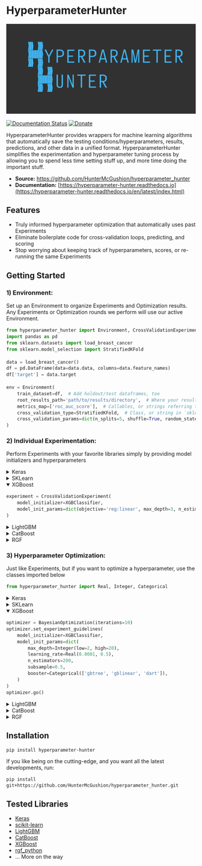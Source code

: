 HyperparameterHunter
====================

![HyperparameterHunter Overview](docs/media/overview.gif)

[![Documentation Status](https://readthedocs.org/projects/hyperparameter-hunter/badge/?version=latest)](https://hyperparameter-hunter.readthedocs.io/en/latest/?badge=latest)
[![Donate](https://img.shields.io/badge/Donate-PayPal-green.svg)](https://www.paypal.com/cgi-bin/webscr?cmd=_s-xclick&hosted_button_id=Q3EX3PQUV256G)

HyperparameterHunter provides wrappers for machine learning algorithms that
automatically save the testing conditions/hyperparameters, results, predictions, and
other data in a unified format. HyperparameterHunter simplifies the experimentation and hyperparameter
tuning process by allowing you to spend less time setting stuff up, and more time
doing the important stuff.

* **Source:** https://github.com/HunterMcGushion/hyperparameter_hunter
* **Documentation:** [https://hyperparameter-hunter.readthedocs.io](https://hyperparameter-hunter.readthedocs.io/en/latest/index.html)

Features
--------
* Truly informed hyperparameter optimization that automatically uses past Experiments
* Eliminate boilerplate code for cross-validation loops, predicting, and scoring
* Stop worrying about keeping track of hyperparameters, scores, or re-running the same Experiments

Getting Started
---------------

### 1) Environment:

Set up an Environment to organize Experiments and Optimization results.
<br>
Any Experiments or Optimization rounds we perform will use our active Environment.

```python
from hyperparameter_hunter import Environment, CrossValidationExperiment
import pandas as pd
from sklearn.datasets import load_breast_cancer
from sklearn.model_selection import StratifiedKFold

data = load_breast_cancer()
df = pd.DataFrame(data=data.data, columns=data.feature_names)
df['target'] = data.target

env = Environment(
	train_dataset=df,  # Add holdout/test dataframes, too
	root_results_path='path/to/results/directory',  # Where your result files will go
	metrics_map=['roc_auc_score'],  # Callables, or strings referring to `sklearn.metrics`
	cross_validation_type=StratifiedKFold,  # Class, or string in `sklearn.model_selection`
	cross_validation_params=dict(n_splits=5, shuffle=True, random_state=32)
)
```

### 2) Individual Experimentation:

Perform Experiments with your favorite libraries simply by providing model initializers and hyperparameters
<!-- Keras -->

<details>
<summary>Keras</summary>

```python
# Same format used by `keras.wrappers.scikit_learn`. Nothing new to learn
def build_fn(input_shape):  # `input_shape` calculated for you
    model = Sequential([
        Dense(100, kernel_initializer='uniform', input_shape=input_shape, activation='relu'),
        Dropout(0.5),
        Dense(1, kernel_initializer='uniform', activation='sigmoid')
    ])  # All layer arguments saved (whether explicit or Keras default) for future use
    model.compile(optimizer='adam', loss='binary_crossentropy', metrics=['accuracy'])
    return model

experiment = CrossValidationExperiment(
    model_initializer=KerasClassifier,
    model_init_params=build_fn,  # We interpret your build_fn to save hyperparameters in a useful, readable format
    model_extra_params=dict(
        callbacks=[ReduceLROnPlateau(patience=5)],  # Use Keras callbacks
        batch_size=32, epochs=10, verbose=0  # Fit/predict arguments
    )
)
```

</details>

<!-- SKLearn -->
<details>
<summary>SKLearn</summary>

```python
experiment = CrossValidationExperiment(
	model_initializer=LinearSVC,  # (Or any of the dozens of other SK-Learn algorithms)
	model_init_params=dict(penalty='l1', C=0.9)  # Default values used and recorded for kwargs not given
)
```
</details>
<!-- XGBoost -->
<details open>
<summary>XGBoost</summary>

```python
experiment = CrossValidationExperiment(
	model_initializer=XGBClassifier,
	model_init_params=dict(objective='reg:linear', max_depth=3, n_estimators=100, subsample=0.5)
)
```
</details>
<!-- LightGBM -->
<details>
<summary>LightGBM</summary>

```python
experiment = CrossValidationExperiment(
	model_initializer=LGBMClassifier,
	model_init_params=dict(boosting_type='gbdt', num_leaves=31, max_depth=-1, min_child_samples=5, subsample=0.5)
)
```
</details>
<!-- CatBoost -->
<details>
<summary>CatBoost</summary>

```python
experiment = CrossValidationExperiment(
	model_initializer=CatboostClassifier,
	model_init_params=dict(iterations=500, learning_rate=0.01, depth=7, allow_writing_files=False),
	model_extra_params=dict(fit=dict(verbose=True))  # Send kwargs to `fit` and other extra methods
)
```
</details>
<!-- RGF -->
<details>
<summary>RGF</summary>

```python
experiment = CrossValidationExperiment(
	model_initializer=RGFClassifier,
	model_init_params=dict(max_leaf=1000, algorithm='RGF', min_samples_leaf=10)
)
```
</details>

### 3) Hyperparameter Optimization:

Just like Experiments, but if you want to optimize a hyperparameter, use the classes imported below

```python
from hyperparameter_hunter import Real, Integer, Categorical
```

<!-- Keras -->
<details>
<summary>Keras</summary>

```python
def build_fn(input_shape):
	model = Sequential([
		Dense(Integer(50, 150), input_shape=input_shape, activation='relu'),
		Dropout(Real(0.2, 0.7)),
		Dense(1, activation=Categorical(['sigmoid', 'softmax']))
	])
	model.compile(
		optimizer=Categorical(['adam', 'rmsprop', 'sgd', 'adadelta']),
		loss='binary_crossentropy', metrics=['accuracy']
	)
	return model

optimizer = RandomForestOptimization(iterations=7)
optimizer.set_experiment_guidelines(
	model_initializer=KerasClassifier,
	model_init_params=build_fn,
	model_extra_params=dict(
		callbacks=[ReduceLROnPlateau(patience=Integer(5, 10))],
		batch_size=Categorical([32, 64]),
		epochs=10, verbose=0
	)
)
optimizer.go()
```
</details>
<!-- SKLearn -->
<details>
<summary>SKLearn</summary>

```python
optimizer = DummySearch(iterations=42)
optimizer.set_experiment_guidelines(
	model_initializer=AdaBoostClassifier,  # (Or any of the dozens of other SKLearn algorithms)
	model_init_params=dict(
		n_estimators=Integer(75, 150),
		learning_rate=Real(0.8, 1.3),
		algorithm='SAMME.R'
	)
)
optimizer.go()
```
</details>
<!-- XGBoost -->
<details open>
<summary>XGBoost</summary>

```python
optimizer = BayesianOptimization(iterations=10)
optimizer.set_experiment_guidelines(
	model_initializer=XGBClassifier,
	model_init_params=dict(
		max_depth=Integer(low=2, high=20),
		learning_rate=Real(0.0001, 0.5),
		n_estimators=200,
		subsample=0.5,
		booster=Categorical(['gbtree', 'gblinear', 'dart']),
	)
)
optimizer.go()
```
</details>
<!-- LightGBM -->
<details>
<summary>LightGBM</summary>

```python
optimizer = BayesianOptimization(iterations=100)
optimizer.set_experiment_guidelines(
	model_initializer=LGBMClassifier,
	model_init_params=dict(
		boosting_type=Categorical(['gbdt', 'dart']),
		num_leaves=Integer(5, 20),
		max_depth=-1,
		min_child_samples=5,
		subsample=0.5
	)
)
optimizer.go()
```
</details>
<!-- CatBoost -->
<details>
<summary>CatBoost</summary>

```python
optimizer = GradientBoostedRegressionTreeOptimization(iterations=32)
optimizer.set_experiment_guidelines(
	model_initializer=CatBoostClassifier,
	model_init_params=dict(
		iterations=100,
		eval_metric=Categorical(['Logloss', 'Accuracy', 'AUC']),
		learning_rate=Real(low=0.0001, high=0.5),
		depth=Integer(4, 7),
		allow_writing_files=False
	)
)
optimizer.go()
```
</details>
<!-- RGF -->
<details>
<summary>RGF</summary>

```python
optimizer = ExtraTreesOptimization(iterations=10)
optimizer.set_experiment_guidelines(
	model_initializer=RGFClassifier,
	model_init_params=dict(
		max_leaf=1000,
		algorithm=Categorical(['RGF', 'RGF_Opt', 'RGF_Sib']),
		l2=Real(0.01, 0.3),
		normalize=Categorical([True, False]),
		learning_rate=Real(0.3, 0.7),
		loss=Categorical(['LS', 'Expo', 'Log', 'Abs'])
	)
)
optimizer.go()
```
</details>

Installation
------------

```
pip install hyperparameter-hunter
```

If you like being on the cutting-edge, and you want all the latest developments, run:

```
pip install git+https://github.com/HunterMcGushion/hyperparameter_hunter.git
```

Tested Libraries
----------------
* [Keras](https://github.com/HunterMcGushion/hyperparameter_hunter/blob/master/examples/keras_example.py)
* [scikit-learn](https://github.com/HunterMcGushion/hyperparameter_hunter/blob/master/examples/sklearn_example.py)
* [LightGBM](https://github.com/HunterMcGushion/hyperparameter_hunter/blob/master/examples/lightgbm_example.py)
* [CatBoost](https://github.com/HunterMcGushion/hyperparameter_hunter/blob/master/examples/catboost_example.py)
* [XGBoost](https://github.com/HunterMcGushion/hyperparameter_hunter/blob/master/examples/simple_example.py)
* [rgf_python](https://github.com/HunterMcGushion/hyperparameter_hunter/blob/master/examples/rgf_example.py)
* ... More on the way
